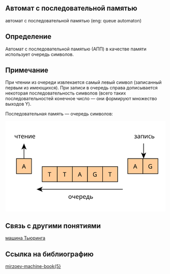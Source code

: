 ##  Автомат с последовательной памятью
автомат с последовательной памятью (eng: queue automaton) 

## Определение
Автомат с последовательной памятью (АПП) в качестве памяти использует очередь символов. 

## Примечание
При чтении из очереди извлекается самый левый символ (записанный первым из имеющихся). При записи в очередь справа дописывается некоторая последовательность символов (всего таких последовательностей конечное число — они формируют множество выходов Y).

Последовательная память — очередь символов:

![queue automaton](images/qa_memory.svg)


## Связь с другими понятиями
[машина Тьюринга](turing_machine.md)
## Ссылка на библиографию
[mirzoev-machine-book{5}](../bibliography/mirzoev-machine-book%7B5%7D.md)
